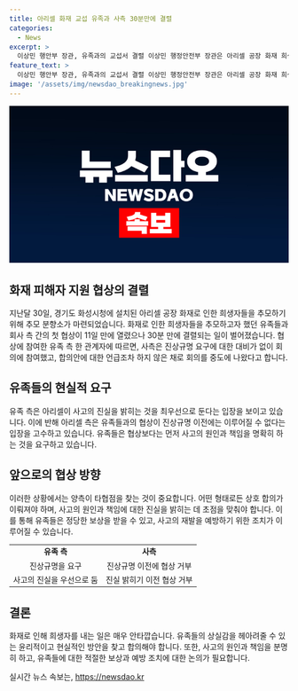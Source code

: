 ```yaml
---
title: 아리셀 화재 교섭 유족과 사측 30분만에 결렬
categories:
  - News
excerpt: >
  이상민 행안부 장관, 유족과의 교섭서 결렬 이상민 행정안전부 장관은 아리셀 공장 화재 희생자를 추모하기 위해 경기도 화성시청에 설치된 분향소를 찾았으나, 화재 희생자의 유족과의 첫 교섭은 뜻밖의 결렬을 맞았다. 유족 측은 사측의 진상규명 요구에 대한 무관심을 이유로 교섭을 중단했고, 아리셀 측은 협상이 어려워진 상황을 설명했다. 유족과 사측 간의 교섭에서는 양측 각각 7명과 4명의 대표가 참여했다. 이에 대한 관련 뉴스는 계속해서 업데이트될 예정이다.
feature_text: >
  이상민 행안부 장관, 유족과의 교섭서 결렬 이상민 행정안전부 장관은 아리셀 공장 화재 희생자를 추모하기 위해 경기도 화성시청에 설치된 분향소를 찾았으나, 화재 희생자의 유족과의 첫 교섭은 뜻밖의 결렬을 맞았다. 유족 측은 사측의 진상규명 요구에 대한 무관심을 이유로 교섭을 중단했고, 아리셀 측은 협상이 어려워진 상황을 설명했다. 유족과 사측 간의 교섭에서는 양측 각각 7명과 4명의 대표가 참여했다. 이에 대한 관련 뉴스는 계속해서 업데이트될 예정이다.
image: '/assets/img/newsdao_breakingnews.jpg'
---
```


<p><img src="/assets/img/newsdao_breakingnews.jpg" alt="flaretime 속보" /></p>

<h2 data-ke-size="size26">화재 피해자 지원 협상의 결렬</h2>

<p data-ke-size="size16">지난달 30일, 경기도 화성시청에 설치된 아리셀 공장 화재로 인한 희생자들을 추모하기 위해 추모 분향소가 마련되었습니다. 화재로 인한 희생자들을 추모하고자 했던 유족들과 회사 측 간의 첫 협상이 11일 만에 열렸으나 30분 만에 결렬되는 일이 벌어졌습니다. 협상에 참여한 유족 측 한 관계자에 따르면, 사측은 진상규명 요구에 대한 대비가 없이 회의에 참여했고, 합의안에 대한 언급조차 하지 않은 채로 회의를 중도에 나왔다고 합니다.</p>

<h2 data-ke-size="size26">유족들의 현실적 요구</h2>

<p data-ke-size="size16">유족 측은 아리셀이 사고의 진실을 밝히는 것을 최우선으로 둔다는 입장을 보이고 있습니다. 이에 반해 아리셀 측은 유족들과의 협상이 진상규명 이전에는 이루어질 수 없다는 입장을 고수하고 있습니다. 유족들은 협상보다는 먼저 사고의 원인과 책임을 명확히 하는 것을 요구하고 있습니다.</p>

<h2 data-ke-size="size26">앞으로의 협상 방향</h2>

<p data-ke-size="size16">이러한 상황에서는 양측이 타협점을 찾는 것이 중요합니다. 어떤 형태로든 상호 합의가 이뤄져야 하며, 사고의 원인과 책임에 대한 진실을 밝히는 데 초점을 맞춰야 합니다. 이를 통해 유족들은 정당한 보상을 받을 수 있고, 사고의 재발을 예방하기 위한 조치가 이루어질 수 있습니다.</p>

<table>
    <tbody>
        <tr>
            <td style="text-align: center; height: 17px;"><b>유족 측</b></td>
            <td style="text-align: center; height: 17px;"><b>사측</b></td>
        </tr>
        <tr>
            <td style="text-align: center; height: 17px;">진상규명을 요구</td>
            <td style="text-align: center; height: 17px;">진상규명 이전에 협상 거부</td>
        </tr>
        <tr>
            <td style="text-align: center; height: 17px;">사고의 진실을 우선으로 둠</td>
            <td style="text-align: center; height: 17px;">진실 밝히기 이전 협상 거부</td>
        </tr>
    </tbody>
</table>

<h2 data-ke-size="size26">결론</h2>

<p data-ke-size="size16">화재로 인해 희생자를 내는 일은 매우 안타깝습니다. 유족들의 상실감을 헤아려줄 수 있는 윤리적이고 현실적인 방안을 찾고 합의해야 합니다. 또한, 사고의 원인과 책임을 분명히 하고, 유족들에 대한 적절한 보상과 예방 조치에 대한 논의가 필요합니다.</p>
실시간 뉴스 속보는, <a href="https://newsdao.kr" rel="dofollow">https://newsdao.kr</a>


